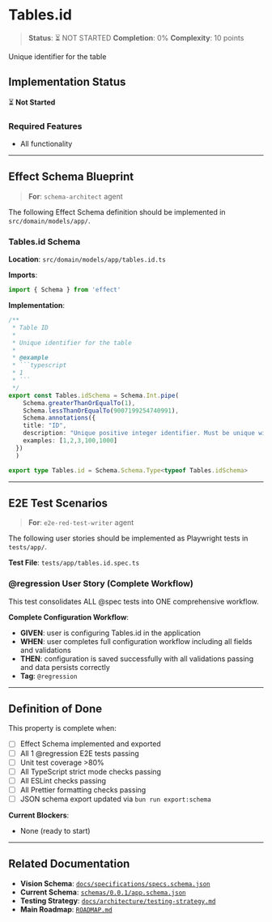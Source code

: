 # Tables.id

> **Status**: ⏳ NOT STARTED
> **Completion**: 0%
> **Complexity**: 10 points

Unique identifier for the table

## Implementation Status

⏳ **Not Started**

### Required Features

- All functionality

---

## Effect Schema Blueprint

> **For**: `schema-architect` agent

The following Effect Schema definition should be implemented in `src/domain/models/app/`.

### Tables.id Schema

**Location**: `src/domain/models/app/tables.id.ts`

**Imports**:

```typescript
import { Schema } from 'effect'
```

**Implementation**:

````typescript
/**
 * Table ID
 *
 * Unique identifier for the table
 *
 * @example
 * ```typescript
 * 1
 * ```
 */
export const Tables.idSchema = Schema.Int.pipe(
    Schema.greaterThanOrEqualTo(1),
    Schema.lessThanOrEqualTo(9007199254740991),
    Schema.annotations({
    title: "ID",
    description: "Unique positive integer identifier. Must be unique within its parent collection (e.g., field IDs must be unique within a table, table IDs must be unique within the application).",
    examples: [1,2,3,100,1000]
  })
  )

export type Tables.id = Schema.Schema.Type<typeof Tables.idSchema>
````

---

## E2E Test Scenarios

> **For**: `e2e-red-test-writer` agent

The following user stories should be implemented as Playwright tests in `tests/app/`.

**Test File**: `tests/app/tables.id.spec.ts`

### @regression User Story (Complete Workflow)

This test consolidates ALL @spec tests into ONE comprehensive workflow.

**Complete Configuration Workflow**:

- **GIVEN**: user is configuring Tables.id in the application
- **WHEN**: user completes full configuration workflow including all fields and validations
- **THEN**: configuration is saved successfully with all validations passing and data persists correctly
- **Tag**: `@regression`

---

## Definition of Done

This property is complete when:

- [ ] Effect Schema implemented and exported
- [ ] All 1 @regression E2E tests passing
- [ ] Unit test coverage >80%
- [ ] All TypeScript strict mode checks passing
- [ ] All ESLint checks passing
- [ ] All Prettier formatting checks passing
- [ ] JSON schema export updated via `bun run export:schema`

**Current Blockers**:

- None (ready to start)

---

## Related Documentation

- **Vision Schema**: [`docs/specifications/specs.schema.json`](../specs.schema.json)
- **Current Schema**: [`schemas/0.0.1/app.schema.json`](../../schemas/0.0.1/app.schema.json)
- **Testing Strategy**: [`docs/architecture/testing-strategy.md`](../../architecture/testing-strategy.md)
- **Main Roadmap**: [`ROADMAP.md`](../../../ROADMAP.md)
